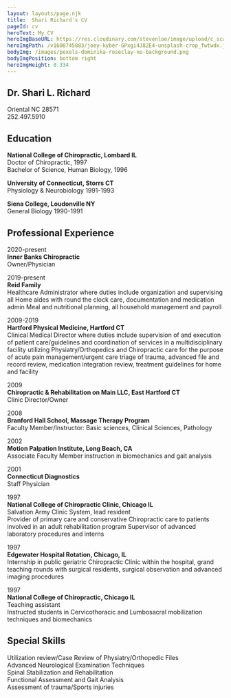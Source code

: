 ```yaml
---
layout: layouts/page.njk
title:  Shari Richard's CV
pageId: cv
heroText: My CV
heroImgBaseURL: https://res.cloudinary.com/stevenloe/image/upload/c_scale,e_sharpen:100,q_44,
heroImgPath: /v1608745883/joey-kyber-GPxgi4J82E4-unsplash-crop_fwtwdx.jpg
bodyImg: /images/pexels-dominika-roseclay-no-background.png
bodyImgPosition: bottom right
heroImgHeight: 0.334
---
```


<h2 class="no-margin"> Dr. Shari L. Richard</h2>

Oriental NC 28571   
252.497.5910

## Education

**National College of Chiropractic, Lombard IL**   
Doctor of Chiropractic, 1997   
Bachelor of Science, Human Biology, 1996

**University of Connecticut, Storrs CT**   
Physiology & Neurobiology 1991-1993

**Siena College, Loudonville NY**   
General Biology 1990-1991

## Professional Experience

2020-present   
**Inner Banks Chiropractic**   
Owner/Physician 

2019-present   
**Reid Family**  
Healthcare Administrator where duties include organization and supervising all
		  Home aides with round the clock care, documentation and medication admin
		  Meal and nutritional planning, all household management and payroll

2009-2019   
 **Hartford Physical Medicine, Hartford CT**   
Clinical Medical Director where duties include supervision of and execution of patient care/guidelines and coordination of services in a multidisciplinary facility utilizing      Physiatry/Orthopedics and Chiropractic care for the purpose of acute pain management/urgent care triage of trauma, advanced file and record review, medication integration review, treatment guidelines for home and facility

2009   
**Chiropractic & Rehabilitation on Main LLC, East Hartford CT**   
Clinic Director/Owner

2008   
**Branford Hall School, Massage Therapy Program**   
Faculty Member/Instructor: Basic sciences, Clinical Sciences, Pathology

2002  
**Motion Palpation Institute, Long Beach, CA**   
Associate Faculty Member instruction in biomechanics and gait analysis

2001   
**Connecticut Diagnostics**    
Staff Physician

1997   
**National College of Chiropractic Clinic, Chicago IL**   
Salvation Army Clinic System, lead resident   
Provider of primary care and conservative Chiropractic care to patients involved in an adult rehabilitation program
Supervisor of advanced laboratory procedures and interns

1997   
**Edgewater Hospital Rotation, Chicago, IL**    
Internship in public geriatric Chiropractic Clinic within the hospital, grand teaching rounds with surgical residents, surgical observation and advanced imaging procedures

1997   
**National College of Chiropractic, Chicago IL**   
Teaching assistant   
Instructed students in Cervicothoracic and Lumbosacral mobilization techniques and biomechanics

## Special Skills
Utilization review/Case Review of Physiatry/Orthopedic Files   
Advanced Neurological Examination Techniques   
Spinal Stabilization and Rehabilitation   
Functional Assessment and Gait Analysis   
Assessment of trauma/Sports injuries